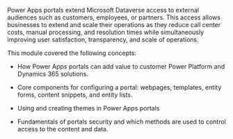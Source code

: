 Power Apps portals extend Microsoft Dataverse access to external audiences such
as customers, employees, or partners. This access allows businesses to extend
and scale their operations as they reduce call center costs, manual processing,
and resolution times while simultaneously improving user satisfaction,
transparency, and scale of operations.

This module covered the following concepts:

-   How Power Apps portals can add value to customer Power Platform and Dynamics 365 solutions.

-   Core components for configuring a portal: webpages, templates, entity forms, content snippets, and entity lists.

-   Using and creating themes in Power Apps portals

-   Fundamentals of portals security and which methods are used to control access to the content and data.
